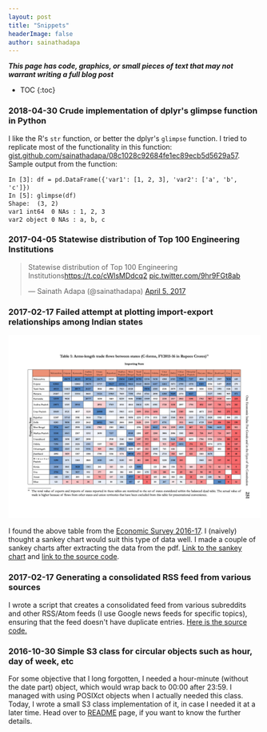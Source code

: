```yaml
---
layout: post
title: "Snippets"
headerImage: false
author: sainathadapa
---
```


**_This page has code, graphics, or small pieces of text that may not warrant writing a full blog post_**

<div class="breaker"></div>

* TOC
{:toc}

<div class="breaker"></div>

### 2018-04-30 Crude implementation of dplyr's glimpse function in Python
I like the R's `str` function, or better the dplyr's `glimpse` function. I tried to replicate most of the functionality in this function: [gist.github.com/sainathadapa/08c1028c92684fe1ec89ecb5d5629a57](https://gist.github.com/sainathadapa/08c1028c92684fe1ec89ecb5d5629a57). Sample output from the function:
```
In [3]: df = pd.DataFrame({'var1': [1, 2, 3], 'var2': ['a', 'b', 'c']})
In [5]: glimpse(df)
Shape:  (3, 2)
var1 int64  0 NAs : 1, 2, 3
var2 object 0 NAs : a, b, c
```
<div class="breaker"></div>

### 2017-04-05 Statewise distribution of Top 100 Engineering Institutions

<blockquote class="twitter-tweet" data-lang="en"><p lang="en" dir="ltr">Statewise distribution of Top 100 Engineering Institutions<a href="https://t.co/cWlsMDdcq2">https://t.co/cWlsMDdcq2</a> <a href="https://t.co/9hr9FGt8ab">pic.twitter.com/9hr9FGt8ab</a></p>&mdash; Sainath Adapa (@sainathadapa) <a href="https://twitter.com/sainathadapa/status/849608950601461760">April 5, 2017</a></blockquote>
<script async src="//platform.twitter.com/widgets.js" charset="utf-8"></script>

<div class="breaker"></div>

### 2017-02-17 Failed attempt at plotting import-export relationships among Indian states

<a href="/images/import-export.jpg" target="_blank"><img src="/images/import-export.jpg" alt="import-export"></a>

I found the above table from the [Economic Survey 2016-17](http://indiabudget.nic.in/es2016-17/echapter.pdf). I (naively) thought a sankey chart would suit this type of data well. I made a couple of sankey charts after extracting the data from the pdf. [Link to the sankey chart](/import-export-states-sankey) and [link to the source code](https://gist.github.com/sainathadapa/ff621ec86f464538119200b30eedba36).

<div class="breaker"></div>

### 2017-02-17 Generating a consolidated RSS feed from various sources
I wrote a script that creates a consolidated feed from various subreddits and other RSS/Atom feeds (I use Google news feeds for specific topics), ensuring that the feed doesn't have duplicate entries. [Here is the source code.](https://github.com/sainathadapa/generate-rss-feed)

<div class="breaker"></div>

### 2016-10-30 Simple S3 class for circular objects such as hour, day of week, etc
For some objective that I long forgotten, I needed a hour-minute (without the date part) object, which would wrap back to 00:00 after 23:59. I managed with using POSIXct objects when I actually needed this class. Today, I wrote a small S3 class implementation of it, in case I needed it at a later time. Head over to [README](https://github.com/sainathadapa/circularObjs) page, if you want to know the further details.


